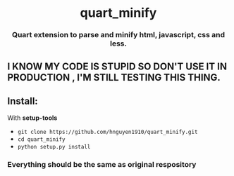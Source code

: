 <h1 align='center'> quart_minify </h1>
<!-- <p align='center'>
<a href='https://pypi.org/project/Quart-Minify/'>
    <img src='https://img.shields.io/github/v/tag/hnguyen1910/quart_minify' alt='Latest Release' />
</a>
<a href='https://github.com/hnguyen1910/quart_minify/actions/workflows/ci.yml'>
  <img src='https://github.com/hnguyen1910/quart_minify/actions/workflows/ci.yml/badge.svg'>
</a>
<br />
<img src='https://img.shields.io/pypi/pyversions/quart_minify' alt='Supported versions' />
<br />
<a href='https://github.com/hnguyen1910/quart_minify/actions/workflows/ci.yml'>
  <img src='https://img.shields.io/endpoint?url=https://gist.githubusercontent.com/hnguyen1910/bc746d7bfe356b54fbb93b2ea5d0d2a4/raw/quart_minify__heads_master.json' alt='Coverage Percentage' />
</a>
<a href='https://github.com/PyCQA/bandit'>
  <img src='https://img.shields.io/badge/security-bandit-yellow.svg' alt='security: bandit' />
</a>
<a href='https://github.com/psf/black'>
    <img src='https://img.shields.io/badge/style-black-000000.svg' alt='Code Style Black' />
</a>
<br />
</p> -->

<h3 align='center'>Quart extension to parse and minify html, javascript, css and less.</h3>

<h2>I KNOW MY CODE IS STUPID SO DON'T USE IT IN PRODUCTION , I'M STILL TESTING THIS THING.</h2>

## Install:


With **setup-tools**

- `git clone https://github.com/hnguyen1910/quart_minify.git`
- `cd quart_minify`
- `python setup.py install`

### Everything should be the same as original respository